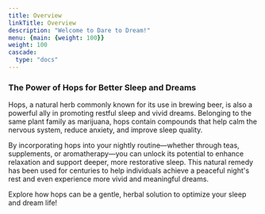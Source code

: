 ```yaml
---
title: Overview
linkTitle: Overview
description: "Welcome to Dare to Dream!"
menu: {main: {weight: 100}}
weight: 100
cascade: 
  type: "docs"
---
```


### The Power of Hops for Better Sleep and Dreams

Hops, a natural herb commonly known for its use in brewing beer, is also a powerful ally in promoting restful sleep and vivid dreams. Belonging to the same plant family as marijuana, hops contain compounds that help calm the nervous system, reduce anxiety, and improve sleep quality. 

By incorporating hops into your nightly routine—whether through teas, supplements, or aromatherapy—you can unlock its potential to enhance relaxation and support deeper, more restorative sleep. This natural remedy has been used for centuries to help individuals achieve a peaceful night's rest and even experience more vivid and meaningful dreams.

Explore how hops can be a gentle, herbal solution to optimize your sleep and dream life!

